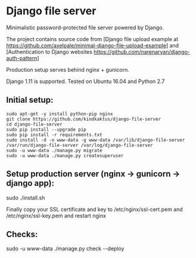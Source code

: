 Django  file server
==================================

Minimalistic password-protected file server powered by Django.

The project contains source code from [Django file upload example at https://github.com/axelpale/minimal-django-file-upload-example] and [Authentication to Django websites https://github.com/narenaryan/django-auth-pattern]

Production setup serves behind nginx + gunicorn.


Django 1.11 is supported. Tested on Ubuntu 16.04 and Python 2.7


Initial setup:
------------------
    sudo apt-get -y install python-pip nginx
    git clone https://github.com/kindkaktus/django-file-server
    cd django-file-server
    sudo pip install --upgrade pip
    sudo pip install -r requirements.txt
    sudo install -d -o www-data -g www-data /var/lib/django-file-server /var/run/django-file-server /var/log/django-file-server
    sudo -u www-data ./manage.py migrate
    sudo -u www-data ./manage.py createsuperuser

Setup production server (nginx -> gunicorn -> django app):
------------------
   sudo ./install.sh

Finally copy your SSL certificate and key to /etc/nginx/ssl-cert.pem and /etc/nginx/ssl-key.pem and restart nginx

Checks:
------------------
   sudo -u www-data ./manage.py check --deploy

